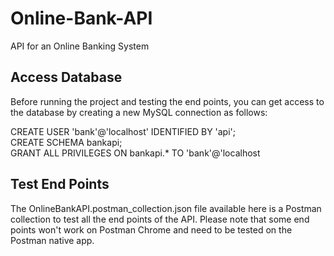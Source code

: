 # Online-Bank-API
API for an Online Banking System

## Access Database

Before running the project and testing the end points, you can get access to the database by creating a new MySQL connection as follows:

CREATE USER 'bank'@'localhost' IDENTIFIED BY 'api';  
CREATE SCHEMA bankapi;  
GRANT ALL PRIVILEGES ON bankapi.* TO 'bank'@'localhost

## Test End Points

The OnlineBankAPI.postman_collection.json file available here is a Postman collection to test all the end points of the API. Please note that some end points won't work on Postman Chrome and need to be tested on the Postman native app.
